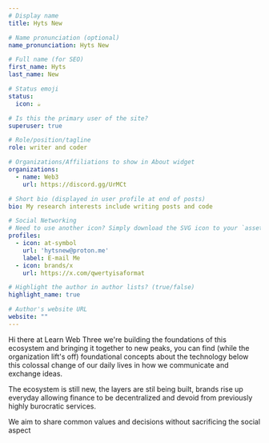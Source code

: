 ```yaml
---
# Display name
title: Hyts New

# Name pronunciation (optional)
name_pronunciation: Hyts New

# Full name (for SEO)
first_name: Hyts
last_name: New

# Status emoji
status:
  icon: ☕️

# Is this the primary user of the site?
superuser: true

# Role/position/tagline
role: writer and coder

# Organizations/Affiliations to show in About widget
organizations:
  - name: Web3
    url: https://discord.gg/UrMCt

# Short bio (displayed in user profile at end of posts)
bio: My research interests include writing posts and code

# Social Networking
# Need to use another icon? Simply download the SVG icon to your `assets/media/icons/` folder.
profiles:
  - icon: at-symbol
    url: 'hytsnew@proton.me'
    label: E-mail Me
  - icon: brands/x
    url: https://x.com/qwertyisaformat

# Highlight the author in author lists? (true/false)
highlight_name: true

# Author's website URL
website: ""
---
```

Hi there at Learn Web Three we're building the foundations of this ecosystem and bringing it together to new peaks, you can find (while the organization lift's off) foundational concepts about the technology below this colossal change of our daily lives in how we communicate and exchange ideas.

The ecosystem is still new, the layers are stil being built, brands rise up everyday allowing finance to be decentralized and devoid from previously highly burocratic services.

We aim to share common values and decisions without sacrificing the social aspect
